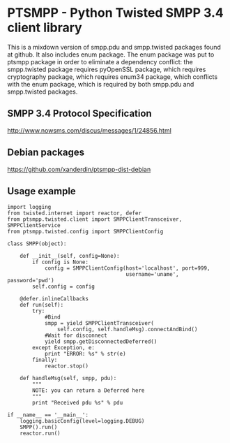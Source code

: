 PTSMPP - Python Twisted SMPP 3.4 client library
===============================================

This is a mixdown version of smpp.pdu and smpp.twisted packages found at
github. It also includes enum package. The enum package was put to ptsmpp
package in order to eliminate a dependency conflict: the smpp.twisted
package requires pyOpenSSL package, which requires cryptography package,
which requires enum34 package, which conflicts with the enum package,
which is required by both smpp.pdu and smpp.twisted packages.


SMPP 3.4 Protocol Specification
-------------------------------

http://www.nowsms.com/discus/messages/1/24856.html


Debian packages
---------------

https://github.com/xanderdin/ptsmpp-dist-debian


Usage example
-------------

    import logging
    from twisted.internet import reactor, defer
    from ptsmpp.twisted.client import SMPPClientTransceiver, SMPPClientService
    from ptsmpp.twisted.config import SMPPClientConfig

    class SMPP(object):

        def __init__(self, config=None):
            if config is None:
                config = SMPPClientConfig(host='localhost', port=999,
                                          username='uname', password='pwd')
            self.config = config
        
        @defer.inlineCallbacks
        def run(self):
            try:
                #Bind
                smpp = yield SMPPClientTransceiver(
                    self.config, self.handleMsg).connectAndBind()
                #Wait for disconnect
                yield smpp.getDisconnectedDeferred()
            except Exception, e:
                print "ERROR: %s" % str(e)
            finally:
                reactor.stop()
    
        def handleMsg(self, smpp, pdu):
            """
            NOTE: you can return a Deferred here
            """
            print "Received pdu %s" % pdu
    
    if __name__ == '__main__':
        logging.basicConfig(level=logging.DEBUG)
        SMPP().run()
        reactor.run()
